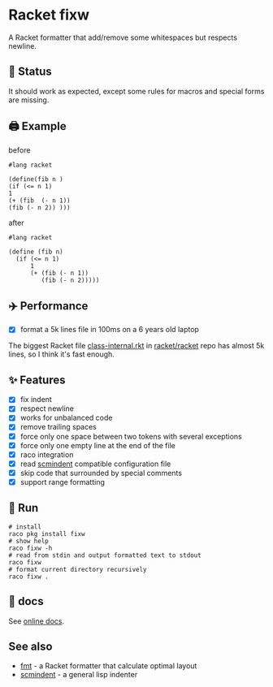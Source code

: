# Racket fixw

A Racket formatter that add/remove some whitespaces but respects newline.

## :battery: Status

It should work as expected, except some rules for macros and special forms are missing.

## :printer: Example

before

```racket
#lang racket

(define(fib n )
(if (<= n 1)
1
(+ (fib  (- n 1))
(fib (- n 2)) )))
```

after

```racket
#lang racket

(define (fib n)
  (if (<= n 1)
      1
      (+ (fib (- n 1))
         (fib (- n 2)))))

```

## :airplane: Performance

* [x] format a 5k lines file in 100ms on a 6 years old laptop

The biggest Racket file [class-internal.rkt](https://github.com/racket/racket/blob/9b202f565d85cebdf8b5bb91d013eb0ecf06cba6/racket/collects/racket/private/class-internal.rkt) in [racket/racket](https://github.com/racket/racket) repo has almost 5k lines, so I think it's fast enough.

## :sparkles: Features

* [x] fix indent
* [x] respect newline
* [x] works for unbalanced code
* [x] remove trailing spaces
* [x] force only one space between two tokens with several exceptions
* [x] force only one empty line at the end of the file
* [x] raco integration
* [x] read [scmindent](https://github.com/ds26gte/scmindent) compatible configuration file
* [x] skip code that surrounded by special comments
* [x] support range formatting

## :rocket: Run

```shell
# install
raco pkg install fixw
# show help
raco fixw -h
# read from stdin and output formatted text to stdout
raco fixw
# format current directory recursively
raco fixw .
```

## :thinking: docs

See [online docs](https://docs.racket-lang.org/fixw/index.html).
  
## See also
  
* [fmt](https://github.com/sorawee/fmt) - a Racket formatter that calculate optimal layout
* [scmindent](https://github.com/ds26gte/scmindent) - a general lisp indenter
